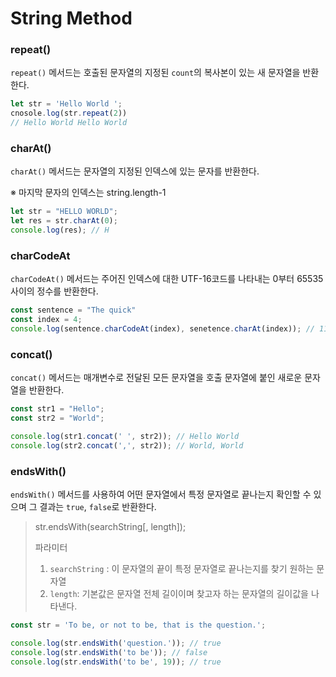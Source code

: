 # String Method

### repeat()

`repeat()` 메서드는 호출된 문자열의 지정된 `count`의 복사본이 있는 새 문자열을 반환한다.

```javascript
let str = 'Hello World ';
cnosole.log(str.repeat(2))
// Hello World Hello World
```



### charAt()

`charAt()` 메서드는 문자열의 지정된 인덱스에 있는 문자를 반환한다.

※ 마지막 문자의 인덱스는 string.length-1

```javascript
let str = "HELLO WORLD";
let res = str.charAt(0);
console.log(res); // H
```



### charCodeAt

`charCodeAt()` 메서드는 주어진 인덱스에 대한 UTF-16코드를 나타내는 0부터 65535사이의 정수를 반환한다.

```javascript
const sentence = "The quick"
const index = 4;
console.log(sentence.charCodeAt(index), senetence.charAt(index)); // 113 q
```



### concat()

`concat()` 메서드는 매개변수로 전달된 모든 문자열을 호출 문자열에 붙인 새로운 문자열을 반환한다.

```javascript
const str1 = "Hello";
const str2 = "World";

console.log(str1.concat(' ', str2)); // Hello World
console.log(str2.concat(',', str2)); // World, World
```



### endsWith()

`endsWith()` 메서드를 사용하여 어떤 문자열에서 특정 문자열로 끝나는지 확인할 수 있으며 그 결과는 `true`, `false`로 반환한다.

> str.endsWith(searchString[, length]);
>
> 파라미터
>
> 1. `searchString` : 이 문자열의 끝이 특정 문자열로 끝나는지를 찾기 원하는 문자열
> 2. `length`: 기본값은 문자열 전체 길이이며 찾고자 하는 문자열의 길이값을 나타낸다.

```javascript
const str = 'To be, or not to be, that is the question.';

console.log(str.endsWith('question.')); // true
console.log(str.endsWith('to be')); // false
console.log(str.endsWith('to be', 19)); // true
```



